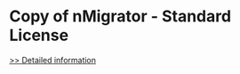 # Copy of nMigrator - Standard License
[>> Detailed information](https://secure.shareit.com/shareit/product.html?productid=300780083&affiliateid=200057808)